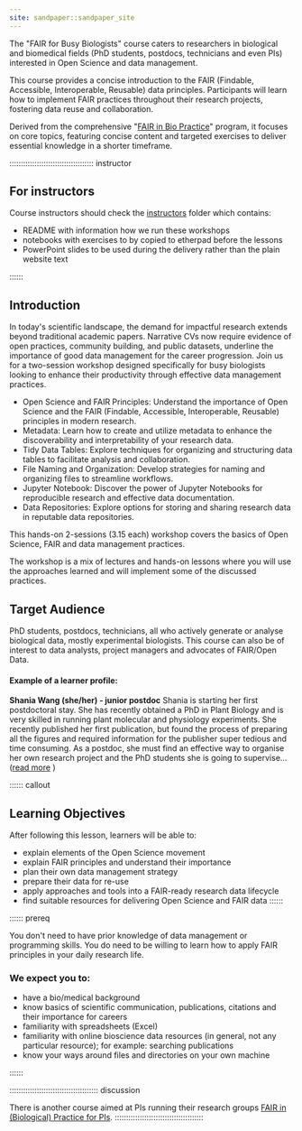 ```yaml
---
site: sandpaper::sandpaper_site
---
```


The "FAIR for Busy Biologists" course caters to researchers in biological and biomedical fields (PhD students, postdocs, technicians and even PIs) interested in Open Science and data management.

This course provides a concise introduction to the FAIR (Findable, Accessible, Interoperable, Reusable) data principles.  Participants will learn how to implement FAIR practices throughout their research projects, fostering data reuse and collaboration.


Derived from the comprehensive "[FAIR in Bio Practice](https://carpentries-incubator.github.io/fair-bio-practice/)" program, it focuses on core topics, featuring concise content and targeted exercises to deliver essential knowledge in a shorter timeframe.

::::::::::::::::::::::::::::::::::::: instructor  

## For instructors

Course instructors should check the [instructors](https://github.com/carpentries-incubator/fair-for-busy-biologists/tree/main/instructors) folder which contains:

* README with information how we run these workshops
* notebooks with exercises to by copied to etherpad before the lessons
* PowerPoint slides to be used during the delivery rather than the plain website text

::::::

## Introduction

In today's scientific landscape, the demand for impactful research extends beyond traditional academic papers. Narrative CVs now require evidence of open practices, community building, and public datasets, underline the importance of good data management for the career progression. Join us for a two-session workshop designed specifically for busy biologists looking to enhance their productivity through effective data management practices.

- Open Science and FAIR Principles: Understand the importance of Open Science and the FAIR (Findable, Accessible, Interoperable, Reusable) principles in modern research.
- Metadata: Learn how to create and utilize metadata to enhance the discoverability and interpretability of your research data.
- Tidy Data Tables: Explore techniques for organizing and structuring data tables to facilitate analysis and collaboration.
- File Naming and Organization: Develop strategies for naming and organizing files to streamline workflows.
- Jupyter Notebook: Discover the power of Jupyter Notebooks for reproducible research and effective data documentation.
- Data Repositories: Explore options for storing and sharing research data in reputable data repositories.



This hands-on 2-sessions (3.15 each) workshop covers the basics of Open Science, FAIR and data management practices. 

The workshop is a mix of lectures and hands-on lessons where you will use the approaches learned and will implement some of the discussed practices. 

## Target Audience

PhD students, postdocs, technicians, all who actively generate or analyse biological data, mostly experimental biologists. 
This course can also be of interest to data analysts, project managers and advocates of FAIR/Open Data.

#### Example of a learner profile:

**Shania Wang (she/her) - junior postdoc**
Shania is starting her first postdoctoral stay. She has recently obtained a PhD in Plant Biology and is very skilled in running plant molecular and physiology experiments. She recently published her first publication, but found the process of preparing all the figures and required information for the publisher super tedious and time consuming. As a postdoc, she must find an effective way to organise her own research project and the PhD students she is going to supervise...([read more](./profiles) ) 




:::::: callout
## Learning Objectives

 After following this lesson, learners will be able to:

 * explain elements of the Open Science movement
 * explain FAIR principles and understand their importance 
 * plan their own data management strategy
 * prepare their data for re-use
 * apply approaches and tools into a FAIR-ready research data lifecycle
 * find suitable resources for delivering Open Science and FAIR data
:::::: 



:::::: prereq

 You don't need to have prior knowledge of data management or programming skills.
 You do need to be willing to learn how to apply FAIR principles in your daily research life.
 
### We expect you to:

 * have a bio/medical background
 * know basics of scientific communication, publications, citations and their importance for careers
 * familiarity with spreadsheets (Excel)
 * familiarity with online bioscience data resources (in general, not any particular resource); for example: searching publications
 * know your ways around files and directories on your own machine 
 
:::::: 
  
::::::::::::::::::::::::::::::::::::::: discussion

There is another course aimed at PIs running their research groups 
[FAIR in (Biological) Practice for PIs](https://carpentries-incubator.github.io/fair-for-leaders/). 
::::::::::::::::::::::::::::::::::::::: 
  

[workbench]: https://carpentries.github.io/sandpaper-docs

